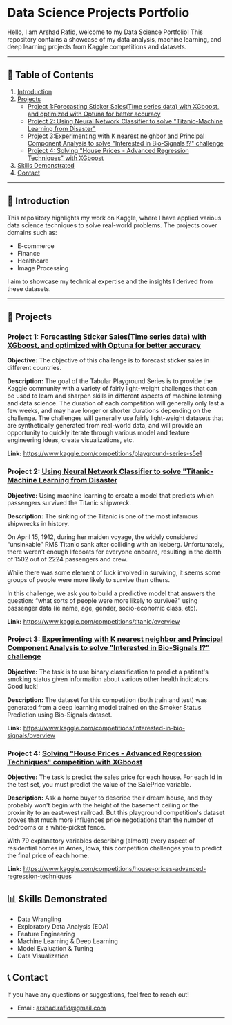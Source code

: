 # Data Science Projects Portfolio

Hello, I am Arshad Rafid, welcome to my Data Science Portfolio! This repository contains a showcase of my data analysis, machine learning, and deep learning projects from Kaggle competitions and datasets.

---

## 📂 Table of Contents
1. [Introduction](#introduction)
2. [Projects](#projects)
    - [Project 1:Forecasting Sticker Sales(Time series data) with XGboost, and optimized with Optuna for better accuracy](https://github.com/Arshad020/Arshad-Rafid-Data-science-Portfolio/tree/main/Forecasting%20Sticker%20Sales)
    - [Project 2: Using Neural Network Classifier to solve "Titanic-Machine Learning from Disaster"](https://github.com/Arshad020/Arshad-Rafid-Data-science-Portfolio/tree/main/NN_classifier_titanic)
    - [Project 3:Experimenting with K nearest neighbor and Principal Component Analysis to solve "Interested in Bio-Signals ⁉" challenge](https://github.com/Arshad020/Arshad-Rafid-Data-science-Portfolio/tree/main/Smoker%20status%20prediction%20using%20bio-signal%20data)
    - [Project 4: Solving "House Prices - Advanced Regression Techniques" with XGboost](https://github.com/Arshad020/Arshad-Rafid-Data-science-Portfolio/tree/main/house-prices-advanced-regression-techniques)
3. [Skills Demonstrated](#skills-demonstrated)
4. [Contact](#contact)

---

## 📝 Introduction

This repository highlights my work on Kaggle, where I have applied various data science techniques to solve real-world problems. The projects cover domains such as:
- E-commerce
- Finance
- Healthcare
- Image Processing

I aim to showcase my technical expertise and the insights I derived from these datasets.

---

## 🚀 Projects

### Project 1: **[Forecasting Sticker Sales(Time series data) with XGboost, and optimized with Optuna for better accuracy](https://github.com/Arshad020/Arshad-Rafid-Data-science-Portfolio/tree/main/Forecasting%20Sticker%20Sales)**

**Objective:**  The objective of this challenge is to forecast sticker sales in different countries.

**Description:**
The goal of the Tabular Playground Series is to provide the Kaggle community with a variety of fairly light-weight challenges that can be used to learn and sharpen skills in different aspects of machine learning and data science. The duration of each competition will generally only last a few weeks, and may have longer or shorter durations depending on the challenge. The challenges will generally use fairly light-weight datasets that are synthetically generated from real-world data, and will provide an opportunity to quickly iterate through various model and feature engineering ideas, create visualizations, etc.

**Link:** https://www.kaggle.com/competitions/playground-series-s5e1

### Project 2: **[Using Neural Network Classifier to solve "Titanic-Machine Learning from Disaster](https://github.com/Arshad020/Arshad-Rafid-Data-science-Portfolio/tree/main/NN_classifier_titanic)**

**Objective:**  Using machine learning to create a model that predicts which passengers survived the Titanic shipwreck.

**Description:**
The sinking of the Titanic is one of the most infamous shipwrecks in history.

On April 15, 1912, during her maiden voyage, the widely considered “unsinkable” RMS Titanic sank after colliding with an iceberg. Unfortunately, there weren’t enough lifeboats for everyone onboard, resulting in the death of 1502 out of 2224 passengers and crew.

While there was some element of luck involved in surviving, it seems some groups of people were more likely to survive than others.

In this challenge, we ask you to build a predictive model that answers the question: “what sorts of people were more likely to survive?” using passenger data (ie name, age, gender, socio-economic class, etc).

**Link:** https://www.kaggle.com/competitions/titanic/overview

### Project 3: **[Experimenting with K nearest neighbor and Principal Component Analysis to solve "Interested in Bio-Signals ⁉" challenge](https://github.com/Arshad020/Arshad-Rafid-Data-science-Portfolio/tree/main/Smoker%20status%20prediction%20using%20bio-signal%20data)**

**Objective:**  The task is to use binary classification to predict a patient's smoking status given information about various other health indicators. Good luck!

**Description:**
The dataset for this competition (both train and test) was generated from a deep learning model trained on the Smoker Status Prediction using Bio-Signals dataset.

**Link:** https://www.kaggle.com/competitions/interested-in-bio-signals/overview

### Project 4: **[Solving "House Prices - Advanced Regression Techniques" competition with XGboost](https://github.com/Arshad020/Arshad-Rafid-Data-science-Portfolio/tree/main/house-prices-advanced-regression-techniques)**

**Objective:**  The task is predict the sales price for each house. For each Id in the test set, you must predict the value of the SalePrice variable.

**Description:**
Ask a home buyer to describe their dream house, and they probably won't begin with the height of the basement ceiling or the proximity to an east-west railroad. But this playground competition's dataset proves that much more influences price negotiations than the number of bedrooms or a white-picket fence.

With 79 explanatory variables describing (almost) every aspect of residential homes in Ames, Iowa, this competition challenges you to predict the final price of each home.


**Link:** https://www.kaggle.com/competitions/house-prices-advanced-regression-techniques

## 📊 Skills Demonstrated

- Data Wrangling
- Exploratory Data Analysis (EDA)
- Feature Engineering
- Machine Learning & Deep Learning
- Model Evaluation & Tuning
- Data Visualization

## 📞 Contact

If you have any questions or suggestions, feel free to reach out!

- Email: arshad.rafid@gmail.com

---
